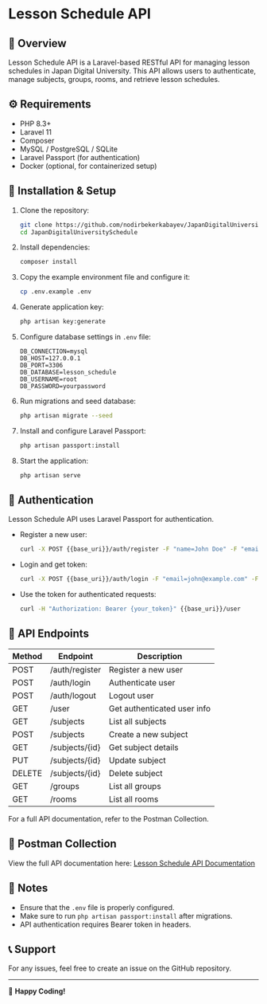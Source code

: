 # Lesson Schedule API

## 📌 Overview
Lesson Schedule API is a Laravel-based RESTful API for managing lesson schedules in Japan Digital University. This API allows users to authenticate, manage subjects, groups, rooms, and retrieve lesson schedules.

## ⚙️ Requirements
- PHP 8.3+
- Laravel 11
- Composer
- MySQL / PostgreSQL / SQLite
- Laravel Passport (for authentication)
- Docker (optional, for containerized setup)

## 🚀 Installation & Setup

1. Clone the repository:
   ```bash
   git clone https://github.com/nodirbekerkabayev/JapanDigitalUniversitySchedule.git
   cd JapanDigitalUniversitySchedule
   ```
2. Install dependencies:
   ```bash
   composer install
   ```
3. Copy the example environment file and configure it:
   ```bash
   cp .env.example .env
   ```
4. Generate application key:
   ```bash
   php artisan key:generate
   ```
5. Configure database settings in `.env` file:
   ```env
   DB_CONNECTION=mysql
   DB_HOST=127.0.0.1
   DB_PORT=3306
   DB_DATABASE=lesson_schedule
   DB_USERNAME=root
   DB_PASSWORD=yourpassword
   ```
6. Run migrations and seed database:
   ```bash
   php artisan migrate --seed
   ```
7. Install and configure Laravel Passport:
   ```bash
   php artisan passport:install
   ```
8. Start the application:
   ```bash
   php artisan serve
   ```

## 🔐 Authentication
Lesson Schedule API uses Laravel Passport for authentication.
- Register a new user:
  ```bash
  curl -X POST {{base_uri}}/auth/register -F "name=John Doe" -F "email=john@example.com" -F "password=secret" -F "password_confirmation=secret"
  ```
- Login and get token:
  ```bash
  curl -X POST {{base_uri}}/auth/login -F "email=john@example.com" -F "password=secret"
  ```
- Use the token for authenticated requests:
  ```bash
  curl -H "Authorization: Bearer {your_token}" {{base_uri}}/user
  ```

## 📡 API Endpoints
| Method | Endpoint            | Description                   |
|--------|--------------------|-------------------------------|
| POST   | /auth/register     | Register a new user          |
| POST   | /auth/login        | Authenticate user            |
| POST   | /auth/logout       | Logout user                  |
| GET    | /user              | Get authenticated user info  |
| GET    | /subjects          | List all subjects            |
| POST   | /subjects          | Create a new subject         |
| GET    | /subjects/{id}     | Get subject details          |
| PUT    | /subjects/{id}     | Update subject               |
| DELETE | /subjects/{id}     | Delete subject               |
| GET    | /groups            | List all groups              |
| GET    | /rooms             | List all rooms               |

For a full API documentation, refer to the Postman Collection.

## 📄 Postman Collection
View the full API documentation here: [Lesson Schedule API Documentation](https://documenter.getpostman.com/view/40394802/2sAYdfpVyZ)

## 📌 Notes
- Ensure that the `.env` file is properly configured.
- Make sure to run `php artisan passport:install` after migrations.
- API authentication requires Bearer token in headers.

## 📞 Support
For any issues, feel free to create an issue on the GitHub repository.

---
🚀 **Happy Coding!**

